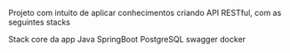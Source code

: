 Projeto com intuito de aplicar conhecimentos criando API RESTful, com as seguintes stacks

Stack core da app
Java
SpringBoot
PostgreSQL
swagger
docker


